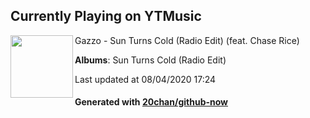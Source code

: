 ## Currently Playing on YTMusic

[<img align="left" width="100" src="https://lh3.googleusercontent.com/pZ3nf_uVVydRTySVvPik5euXg1GsZvwPJseKVLZJhmfsJA_3Z1c04Mmp5KUtQIBut9hUP1TSTECXyElA">](https://music.youtube.com/channel/UC01xW-IhmfD-c3Nsvkh-kMQ)

Gazzo - Sun Turns Cold (Radio Edit) (feat. Chase Rice)

**Albums**: Sun Turns Cold (Radio Edit)

Last updated at 08/04/2020 17:24

#### Generated with [20chan/github-now](https://github.com/20chan/github-now)


<!--
**20chan/20chan** is a ✨ _special_ ✨ repository because its `README.md` (this file) appears on your GitHub profile.

Here are some ideas to get you started:

- 🔭 I’m currently working on ...
- 🌱 I’m currently learning ...
- 👯 I’m looking to collaborate on ...
- 🤔 I’m looking for help with ...
- 💬 Ask me about ...
- 📫 How to reach me: ...
- 😄 Pronouns: ...
- ⚡ Fun fact: ...
-->
